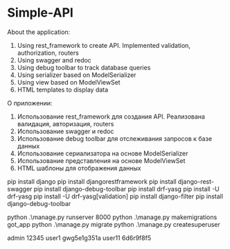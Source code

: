 # Simple-API



About the application:
1. Using rest_framework to create API. Implemented validation, authorization, routers
2. Using swagger and redoc
3. Using debug toolbar to track database queries
4. Using serializer based on ModelSerializer
5. Using view based on ModelViewSet
6. HTML templates to display data


О приложении:
1. Использование rest_framework для создания API. Реализована валидация, авторизация, routers
2. Использование swagger и redoc
3. Использование debug toolbar для отслеживания запросов к базе данных
4. Использование сериализатора на основе ModelSerializer
5. Использование представления на основе ModelViewSet
6. HTML шаблоны для отображения данных


pip install django
pip install djangorestframework
pip install django-rest-swagger
pip install django-debug-toolbar
pip install drf-yasg
pip install -U drf-yasg
pip install -U drf-yasg[validation]
pip install django-filter
pip install django-debug-toolbar


python .\manage.py runserver 8000
python .\manage.py makemigrations got_app
python .\manage.py migrate
python .\manage.py createsuperuser

admin 12345
user1 gwg5e1g351a
user11 6d6r9f8f5
